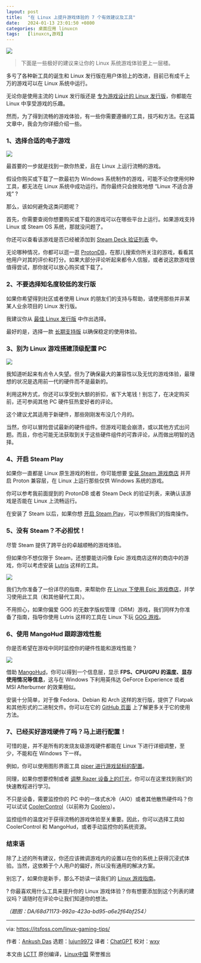 ```yaml
---
layout: post
title:	"在 Linux 上提升游戏体验的 7 个有效建议及工具"
date:	2024-01-13 23:01:50 +0800 
categories:	桌面应用 linuxcn 
tags:	[linuxcn,游戏]
---
```



![](/Asserts/Images//attachment/album/202401/13/230125y90rry7bnz0niy90.jpg)



> 
> 下面是一些极好的建议来让你的 Linux 系统游戏体验更上一层楼。
> 
> 
> 


多亏了各种新工具的诞生和 Linux 发行版在用户体验上的改进，目前已有成千上万的游戏可以在 Linux 系统中运行。


无论你是使用主流的 Linux 发行版还是 [专为游戏设计的 Linux 发行版](https://itsfoss.com/linux-gaming-distributions/)，你都能在 Linux 中享受游戏的乐趣。


然而，为了得到流畅的游戏体验，有一些你需要遵循的工具，技巧和方法。在这篇文章中，我会为你详细介绍一些。


### 1、选择合适的电子游戏


![](/Asserts/Images//attachment/album/202401/13/230150nv388951e7gwwb1y.png)


最首要的一步就是找到一款你热爱，且在 Linux 上运行流畅的游戏。


假设你购买或下载了一款最初为 Windows 系统制作的游戏，可能不论你使用何种工具，都无法在 Linux 系统中成功运行。而你最终只会挫败地想 “Linux 不适合游戏” ?


那么，该如何避免这类问题呢？


首先，你需要查阅你想要购买或下载的游戏可以在哪些平台上运行。如果游戏支持 Linux 或 Steam OS 系统，那就没问题了。


你还可以查看该游戏是否已经被添加到 [Steam Deck 验证列表](https://store.steampowered.com/greatondeck/) 中。


无论哪种情况，你都可以逛一逛 [ProtonDB](https://www.protondb.com/)，在那儿搜索你所关注的游戏，看看其他用户对其的评价和打分。如果大部分评论听起来都令人信服，或者说这款游戏很值得尝试，那你就可以放心购买或下载了。


### 2、不要选择知名度较低的发行版


如果你希望得到社区或者使用 Linux 的朋友们的支持与帮助，请使用那些并非某某人业余项目的 Linux 发行版。


我建议你从 [最佳 Linux 发行版](https://itsfoss.com/best-linux-distributions/) 中作出选择。


最好的是，选择一款 [长期支持版](https://itsfoss.com/long-term-support-lts/) 以确保稳定的使用体验。


### 3、别为 Linux 游戏搭建顶级配置 PC


![](/Asserts/Images//attachment/album/202401/13/230150utfuhhl9ooxhs0ok.png)


我知道听起来有点令人失望。但为了确保最大的兼容性以及无忧的游戏体验，最理想的状况是选用前一代的硬件而不是最新的。


利用这种方式，你还可以享受到大额的折扣，省下大笔钱！别忘了，在决定购买前，还可参阅其他 PC 硬件狂热爱好者的评论。


这个建议尤其适用于新硬件，那些刚刚发布没几个月的。


当然，你可以冒险尝试最新的硬件组件。但游戏可能会崩溃，或以其他方式出问题。而且，你也可能无法获取到关于这些硬件组件的可靠评论，从而做出明智的选择。


### 4、开启 Steam Play


如果你一直都是 Linux 原生游戏的粉丝，你可能想要 [安装 Steam 游戏商店](https://itsfoss.com/install-steam-ubuntu-linux/) 并开启 Proton 兼容层，在 Linux 上运行那些仅供 Windows 系统的游戏。


你可以参考我前面提到的 ProtonDB 或者 Steam Deck 的验证列表，来确认该游戏是否能在 Linux 上流畅运行。


在安装了 Steam 以后，如果你想 [开启 Steam Play](https://itsfoss.com/steam-play/)，可以参照我们的指南操作。


### 5、没有 Steam？不必担忧！


尽管 Steam 提供了跨平台的卓越顺畅的游戏体验。


但如果你不想仅限于 Steam，还想要能访问像 Epic 游戏商店这样的商店中的游戏，你可以考虑安装 [Lutris](https://lutris.net/) 这样的工具。


![](/Asserts/Images//attachment/album/202401/13/230151njmizz9w97zzgh4m.png)


我们为你准备了一份详尽的指南，来帮助你 [在 Linux 下使用 Epic 游戏商店](https://itsfoss.com/epic-games-linux/)，并学习使用此工具（和其他替代工具）。


不用担心，如果你偏爱 GOG 的无数字版权管理（DRM）游戏，我们同样为你准备了指南，指导你使用 Lutris 这样的工具在 Linux 下玩 [GOG 游戏](https://itsfoss.com/play-gog-games-linux/)。


### 6、使用 MangoHud 跟踪游戏性能


你是否希望在游戏中同时监控你的硬件性能和游戏性能？


![](/Asserts/Images//attachment/album/202401/13/230151oe02r2z725q7rg20.jpg)


借助 [MangoHud](https://github.com/flightlessmango/MangoHud)，你可以得到一个信息层，显示 **FPS、CPU/GPU 的温度、显存使用情况等信息**，这与在 Windows 下利用英伟达 GeForce Experience 或者 MSI Afterburner 的效果相似。


安装十分简单，对于像 Fedora、Debian 和 Arch 这样的发行版，提供了 Flatpak 和其他形式的二进制文件。你可以在它的 [GitHub 页面](https://github.com/flightlessmango/MangoHud) 上了解更多关于它的使用方法。


### 7、已经买好游戏硬件了吗？马上进行配置！


可惜的是，并不是所有的发烧友级游戏硬件都能在 Linux 下进行详细调整，至少，不能和在 Windows 下一样。


例如，你可以使用图形界面工具 [piper 进行游戏鼠标的配置](https://itsfoss.com/piper-configure-gaming-mouse-linux/)。


同理，如果你想要控制或者 [调整 Razer 设备上的灯光](https://itsfoss.com/set-up-razer-devices-linux/)，你可以在这里找到我们的快速教程进行学习。


不只是设备，需要监控你的 PC 中的一体式水冷（AIO）或者其他散热硬件吗？你可以试试 [CoolerControl](https://gitlab.com/coolercontrol/coolercontrol)（以前称为 [Coolero](https://itsfoss.com/coolero/)）。


监控组件的温度对于获得流畅的游戏体验至关重要。因此，你可以选择工具如 CoolerControl 和 MangoHud，或者手动监控你的系统资源。


### 结束语


除了上述的所有建议，你还应该微调游戏内的设置以在你的系统上获得沉浸式体验。当然，这依赖于个人用户的偏好，所以没有通用的解决方案。


别忘了，如果你是新手，那么不妨读一读我们的 [Linux 游戏指南](https://itsfoss.com/linux-gaming-guide/)。


? 你最喜欢用什么工具来提升你的 Linux 游戏体验？你有想要添加到这个列表的建议吗？请随时在评论中让我们知道你的想法。


*（题图：DA/68d71173-992a-423a-bd95-a6e2f64bf254）*




---


via: <https://itsfoss.com/linux-gaming-tips/>


作者：[Ankush Das](https://itsfoss.com/author/ankush/) 选题：[lujun9972](https://github.com/lujun9972) 译者：[ChatGPT](https://github.com/ChatGPT) 校对：[wxy](https://github.com/wxy)


本文由 [LCTT](https://github.com/LCTT/TranslateProject) 原创编译，[Linux中国](https://linux.cn/) 荣誉推出
